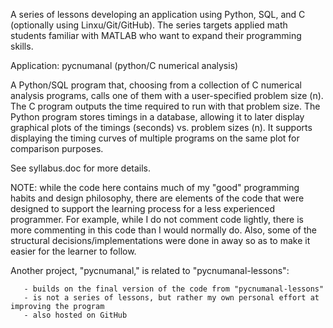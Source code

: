 A series of lessons developing an application using Python, SQL, and C (optionally using Linxu/Git/GitHub). The series targets applied math students familiar with MATLAB who want to expand their programming skills.

Application: pycnumanal  (python/C numerical analysis)

A Python/SQL program that, choosing from a collection of C numerical analysis programs, calls one of them with a user-specified problem size (n). The C program outputs the time required to run with that problem size. The Python program stores timings in a database, allowing it to later display graphical plots of the timings (seconds) vs. problem sizes (n). It supports displaying the timing curves of multiple programs on the same plot for comparison purposes.

See syllabus.doc for more details.

NOTE: while the code here contains much of my "good" programming habits and design philosophy, there are elements of the code that were designed to support the learning process for a less experienced programmer. For example, while I do not comment code lightly, there is more commenting in this code than I would normally do. Also, some of the structural decisions/implementations were done in away so as to make it easier for the learner to follow.

Another project, "pycnumanal," is related to "pycnumanal-lessons":

       - builds on the final version of the code from "pycnumanal-lessons"
       - is not a series of lessons, but rather my own personal effort at improving the program
       - also hosted on GitHub

